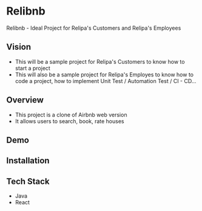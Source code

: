 # Relibnb
Relibnb - Ideal Project for Relipa's Customers and Relipa's Employees

## Vision
- This will be a sample project for Relipa's Customers to know how to start a project
- This will also be a sample project for Relipa's Employes to know how to code a project, how to implement Unit Test / Automation Test / CI - CD...

## Overview
- This project is a clone of Airbnb web version
- It allows users to search, book, rate houses

## Demo

## Installation 

## Tech Stack
- Java
- React 
